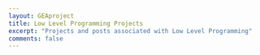 ```yaml
---
layout: GEAproject
title: Low Level Programming Projects
excerpt: "Projects and posts associated with Low Level Programming"
comments: false
---
```

